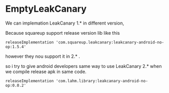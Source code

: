 # EmptyLeakCanary

We can implemation LeakCanary 1.* in different version,

Because squareup support release version lib like this 

```
releaseImplementation 'com.squareup.leakcanary:leakcanary-android-no-op:1.5.4'
```

however they nou support it in 2.* .

so i try to give android developers same way to use LeakCanary 2.* when we compile release apk in same code.

```
releaseImplementation 'com.lahm.library:leakcanary-android-no-op:0.0.2'
```
